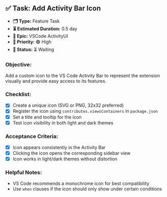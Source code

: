 ## ✅ Task: Add Activity Bar Icon

- **🗂 Type:** Feature Task  
- **⏳ Estimated Duration:** 0.5 day  
- **🎯 Epic:** VSCode ActivityUI  
- **🚦 Priority:** 🟢 High  
- **📍 Status:** ⏳ Waiting

### Objective:  
Add a custom icon to the VS Code Activity Bar to represent the extension visually and provide easy access to its features.

### Checklist:
- [x] Create a unique icon (SVG or PNG, 32x32 preferred)  
- [x] Register the icon using `contributes.viewsContainers` in `package.json`  
- [x] Set a title and tooltip for the icon  
- [x] Test icon visibility in both light and dark themes  

### Acceptance Criteria:
- [x] Icon appears consistently in the Activity Bar  
- [x] Clicking the icon opens the corresponding sidebar view  
- [x] Icon works in light/dark themes without distortion  

### Helpful Notes:
- VS Code recommends a monochrome icon for best compatibility  
- Use `when` clauses if the icon should only show under certain conditions
